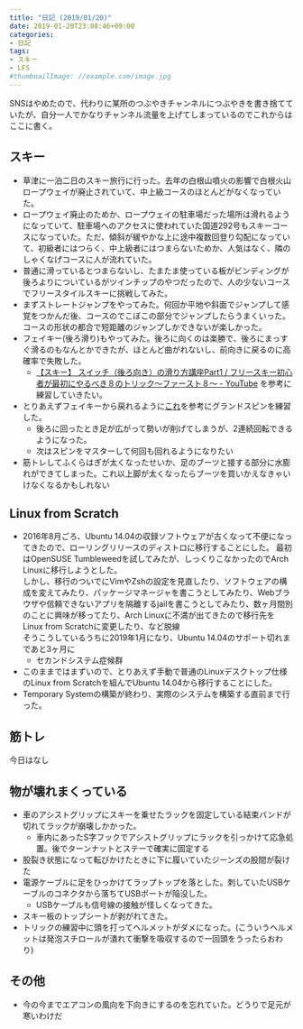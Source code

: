 ```yaml
---
title: "日記 (2019/01/20)"
date: 2019-01-20T23:08:46+09:00
categories:
- 日記
tags:
- スキー
- LFS
#thumbnailImage: //example.com/image.jpg
---
```


SNSはやめたので、代わりに某所のつぶやきチャンネルにつぶやきを書き捨てていたが、自分一人でかなりチャンネル流量を上げてしまっているのでこれからはここに書く。

## スキー
- 草津に一泊二日のスキー旅行に行った。去年の白根山噴火の影響で白根火山ロープウェイが廃止されていて、中上級コースのほとんどがなくなっていた。
- ロープウェイ廃止のためか、ロープウェイの駐車場だった場所は滑れるようになっていて、駐車場へのアクセスに使われていた国道292号もスキーコースになっていた。ただ、傾斜が緩やかな上に途中複数回登り勾配になっていて、初級者にはつらく、中上級者にはつまらないためか、人気はなく、隣のしゃくなげコースに人が流れていた。
- 普通に滑っているとつまらないし、たまたま使っている板がビンディングが後ろよりについているがツインチップのやつだったので、人の少ないコースでフリースタイルスキーに挑戦してみた。
- まずストレートジャンプをやってみた。何回か平地や斜面でジャンプして感覚をつかんだ後、コースのでこぼこの部分でジャンプしたらうまくいった。コースの形状の都合で短距離のジャンプしかできないが楽しかった。
- フェイキー(後ろ滑り)もやってみた。後ろに向くのは楽勝で、後ろにまっすぐ滑るのもなんとかできたが、ほとんど曲がれないし、前向きに戻るのに高確率で失敗した。
  - [【スキー】 スイッチ（後ろ向き）の滑り方講座Part1 / フリースキー初心者が最初にやるべき８のトリック～ファースト８～ - YouTube](https://www.youtube.com/watch?v=Q_4WcUHAddw) を参考に練習していきたい。
- とりあえずフェイキーから戻れるように[これ](https://oshiete.goo.ne.jp/qa/3607716.html)を参考にグランドスピンを練習した。
  - 後ろに回ったとき足が広がって勢いが削げてしまうが、2連続回転できるようになった。
  - 次はスピンをマスターして何回も回れるようになりたい
- 筋トレしてふくらはぎが太くなったせいか、足のブーツと接する部分に水膨れができてしまった。これ以上脚が太くなったらブーツを買いかえなきゃいけなくなるかもしれない

## Linux from Scratch
- 2016年8月ごろ、Ubuntu 14.04の収録ソフトウェアが古くなって不便になってきたので、ローリングリリースのディストロに移行することにした。
  最初はOpenSUSE Tumbleweedを試してみたが、しっくりこなかったのでArch Linuxに移行しようとした。  
  しかし、移行のついでにVimやZshの設定を見直したり、ソフトウェアの構成を変えてみたり、パッケージマネージャを書こうとしてみたり、Webブラウザや信頼できないアプリを隔離するjailを書こうとしてみたり、数ヶ月間別のことに興味が移ってたり、Arch Linuxに不満が出てきたので移行先をLinux from Scratchに変更したり、など脱線  
  そうこうしているうちに2019年1月になり、Ubuntu 14.04のサポート切れまであと3ヶ月に
  - セカンドシステム症候群
- このままではまずいので、とりあえず手動で普通のLinuxデスクトップ仕様のLinux from Scratchを組んでUbuntu 14.04から移行することにした。
- Temporary Systemの構築が終わり、実際のシステムを構築する直前まで行った。

## 筋トレ
<!--more-->
今日はなし

## 物が壊れまくっている
- 車のアシストグリップにスキーを乗せたラックを固定している結束バンドが切れてラックが崩壊しかかった。
  - 車内にあったS字フックでアシストグリップにラックを引っかけて応急処置。後でターンナットとステーで確実に固定する
- 股裂き状態になって転びかけたときに下に履いていたジーンズの股間が裂けた
- 電源ケーブルに足をひっかけてラップトップを落とした。刺していたUSBケーブルのコネクタから落ちてUSBポートが陥没した。
  - USBケーブルも信号線の接触が怪しくなってきた。
- スキー板のトップシートが剥がれてきた。
- トリックの練習中に頭を打ってヘルメットがダメになった。(こういうヘルメットは発泡スチロールが潰れて衝撃を吸収するので一回頭をうったらおわり)

## その他
- 今の今までエアコンの風向を下向きにするのを忘れていた。どうりで足元が寒いわけだ
